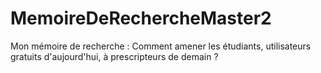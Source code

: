 # MemoireDeRechercheMaster2
Mon mémoire de recherche : Comment amener les étudiants, utilisateurs gratuits d'aujourd'hui, à prescripteurs de demain ?
